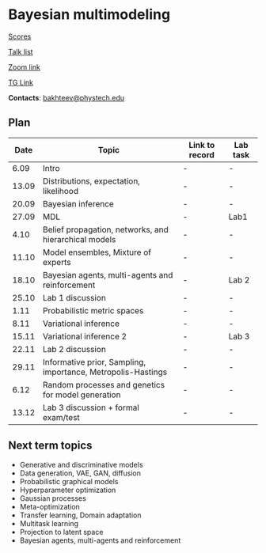 # Bayesian multimodeling
[Scores](eval.md)

[Talk list](talks.md)

[Zoom link](https://m1p.org/go_zoom2)

[TG Link](https://t.me/+DLmfDBvgk9NiNTFi)

**Contacts**: bakhteev@phystech.edu

## Plan
|Date|Topic|Link to record|Lab task|
| --- | --- | --- | --- |
| 6.09 |  Intro | - | - |
| 13.09 |  Distributions, expectation, likelihood | - | - |
| 20.09 |  Bayesian inference | - | - |
| 27.09 |  MDL | - | Lab1 |
| 4.10 |  Belief propagation, networks, and hierarchical models | - | - |
| 11.10 |  Model ensembles, Mixture of experts | - | - |
| 18.10 |  Bayesian agents, multi-agents and reinforcement | - | Lab 2 |
| 25.10 |  Lab 1 discussion | - | - |
| 1.11 |  Probabilistic metric spaces | - | - |
| 8.11 |  Variational inference | - | - |
| 15.11 |  Variational inference 2 | - | Lab 3 |
| 22.11 |  Lab 2 discussion | - | - |
| 29.11 |  Informative prior, Sampling, importance, Metropolis-Hastings  | - | - |
| 6.12 | Random processes and genetics for model generation  | - | - |
| 13.12 | Lab 3 discussion + formal exam/test | - | - |

## Next term topics
* Generative and discriminative models
* Data generation, VAE, GAN, diffusion
* Probabilistic graphical models
* Hyperparameter optimization
* Gaussian processes
* Meta-optimization
* Transfer learning, Domain adaptation
*  Multitask learning
* Projection to latent space
*  Bayesian agents, multi-agents and reinforcement

